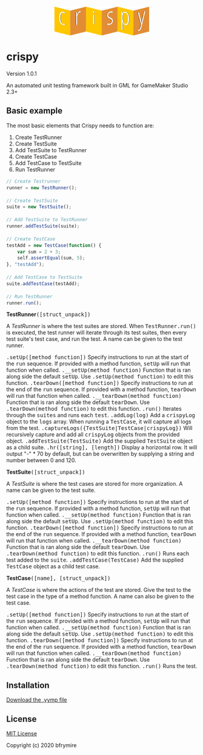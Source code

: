 <p align="center"><img src="./LOGO.png" style="display:block;width:250px; margin:auto;"></p>

<h1>crispy</h1>
<p>Version 1.0.1</p>
<p>An automated unit testing framework built in GML for GameMaker Studio 2.3+</p>


<h2>Basic example</h2>
<p>The most basic elements that Crispy needs to function are:</p>

<ol>
	<li>Create TestRunner</li>
	<li>Create TestSuite</li>
	<li>Add TestSuite to TestRunner</li>
	<li>Create TestCase</li>
	<li>Add TestCase to TestSuite</li>
	<li>Run TestRunner</li>
</ol>


```js
// Create Testrunner
runner = new TestRunner();

// Create TestSuite
suite = new TestSuite();

// Add TestSuite to TestRunner
runner.addTestSuite(suite);

// Create TestCase
testAdd = new TestCase(function() {
	var sum = 2 + 3;
	self.assertEqual(sum, 5);
}, "testAdd");

// Add TestCase to TestSuite
suite.addTestCase(testAdd);

// Run TestRunner
runner.run();
```


<b>TestRunner</b><samp>([struct_unpack])</samp>
<p>A <i>TestRunner</i> is where the test suites are stored. When <samp>TestRunner.run()</samp> is executed, the test runner will iterate through its test suites, then every test suite's test case, and run the test. A name can be given to the test runner.</p>

<samp>.setUp([method function])</samp> Specify instructions to run at the start of the <samp>run</samp> sequence. If provided with a method function, <samp>setUp</samp> will run that function when called.
<samp>.\_\_setUp(method function)</samp> Function that is ran along side the default <samp>setUp</samp>. Use <samp>.setUp(method function)</samp> to edit this function.
<samp>.tearDown([method function])</samp> Specify instructions to run at the end of the <samp>run</samp> sequence. If provided with a method function, <samp>tearDown</samp> will run that function when called.
<samp>.\_\_tearDown(method function)</samp> Function that is ran along side the default <samp>tearDown</samp>. Use <samp>.tearDown(method function)</samp> to edit this function.
<samp>.run()</samp> Iterates through the <samp>suites</samp> and runs each <samp>test</samp>.
<samp>.addLog(log)</samp> Add a <samp>crispyLog</samp> object to the <samp>logs</samp> array. When running a <samp>TestCase</samp>, it will capture all logs from the test.
<samp>.captureLogs({TestSuite|TestCase|crispyLog})</samp> Will recursively capture and add all <samp>crispyLog</samp> objects from the provided object.
<samp>.addTestSuite(TestSuite)</samp> Add the supplied <samp>TestSuite</samp> object as a child suite.
<samp>.hr([string], [length])</samp> Display a horizontal row. It will output "-" * 70 by default, but can be overwritten by supplying a string and number between 0 and 120.


<b>TestSuite</b><samp>([struct_unpack])</samp>
<p>A <i>TestSuite</i> is where the test cases are stored for more organization. A name can be given to the test suite.</p>

<samp>.setUp([method function])</samp> Specify instructions to run at the start of the <samp>run</samp> sequence. If provided with a method function, <samp>setUp</samp> will run that function when called.
<samp>.\_\_setUp(method function)</samp> Function that is ran along side the default <samp>setUp</samp>. Use <samp>.setUp(method function)</samp> to edit this function.
<samp>.tearDown([method function])</samp> Specify instructions to run at the end of the <samp>run</samp> sequence. If provided with a method function, <samp>tearDown</samp> will run that function when called.
<samp>.\_\_tearDown(method function)</samp> Function that is ran along side the default <samp>tearDown</samp>. Use <samp>.tearDown(method function)</samp> to edit this function.
<samp>.run()</samp> Runs each test added to the <samp>suite</samp>.
<samp>.addTestCase(TestCase)</samp> Add the supplied <samp>TestCase</samp> object as a child test case.


<b>TestCase</b><samp>([name], [struct_unpack])</samp>
<p>A <i>TestCase</i> is where the actions of the test are stored. Give the test to the test case in the type of a method function. A name can also be given to the test case.</p>

<samp>.setUp([method function])</samp> Specify instructions to run at the start of the <samp>run</samp> sequence. If provided with a method function, <samp>setUp</samp> will run that function when called.
<samp>.\_\_setUp(method function)</samp> Function that is ran along side the default <samp>setUp</samp>. Use <samp>.setUp(method function)</samp> to edit this function.
<samp>.tearDown([method function])</samp> Specify instructions to run at the end of the <samp>run</samp> sequence. If provided with a method function, <samp>tearDown</samp> will run that function when called.
<samp>.\_\_tearDown(method function)</samp> Function that is ran along side the default <samp>tearDown</samp>. Use <samp>.tearDown(method function)</samp> to edit this function.
<samp>.run()</samp> Runs the test.



<h2>Installation</h2>
<a href="https://github.com/bfrymire/crispy/releases/tag/v.1.0.1">Download the .yymp file</a>


<h2>License</h2>
<a href="https://opensource.org/licenses/MIT" _target="blank">MIT License</a>
<p>Copyright (c) 2020 bfrymire</p>
